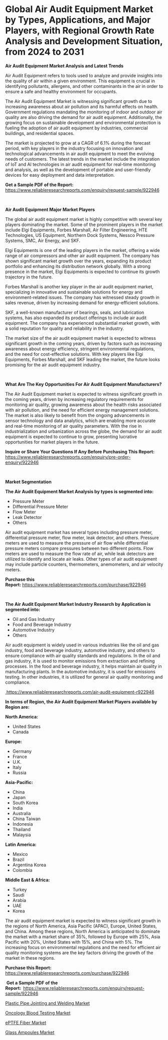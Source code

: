 <p><h1>Global Air Audit Equipment Market by Types, Applications, and Major Players, with Regional Growth Rate Analysis and Development Situation, from 2024 to 2031</h1></p><p><strong>Air Audit Equipment Market Analysis and Latest Trends</strong></p>
<p><p>Air Audit Equipment refers to tools used to analyze and provide insights into the quality of air within a given environment. This equipment is crucial in identifying pollutants, allergens, and other contaminants in the air in order to ensure a safe and healthy environment for occupants.</p><p>The Air Audit Equipment Market is witnessing significant growth due to increasing awareness about air pollution and its harmful effects on health. Government regulations mandating the monitoring of indoor and outdoor air quality are also driving the demand for air audit equipment. Additionally, the growing focus on sustainable development and environmental protection is fueling the adoption of air audit equipment by industries, commercial buildings, and residential spaces.</p><p>The market is projected to grow at a CAGR of 6.1% during the forecast period, with key players in the industry focusing on innovation and technological advancements in air audit equipment to meet the evolving needs of customers. The latest trends in the market include the integration of IoT and AI technologies in air audit equipment for real-time monitoring and analysis, as well as the development of portable and user-friendly devices for easy deployment and data interpretation.</p></p>
<p><strong>Get a Sample PDF of the Report:&nbsp;</strong> <a href="https://www.reliableresearchreports.com/enquiry/request-sample/922946">https://www.reliableresearchreports.com/enquiry/request-sample/922946</a></p>
<p>&nbsp;</p>
<p><strong>Air Audit Equipment Major Market Players</strong></p>
<p><p>The global air audit equipment market is highly competitive with several key players dominating the market. Some of the prominent players in the market include Elgi Equipments, Forbes Marshall, Air Filter Engineering, HTE Technologies, US Equipment, Northern Dock Systems, Nessco Pressure Systems, SMC, Air Energy, and SKF.</p><p>Elgi Equipments is one of the leading players in the market, offering a wide range of air compressors and other air audit equipment. The company has shown significant market growth over the years, expanding its product portfolio and enhancing its distribution network globally. With a strong presence in the market, Elgi Equipments is expected to continue its growth trajectory in the future.</p><p>Forbes Marshall is another key player in the air audit equipment market, specializing in innovative and sustainable solutions for energy and environment-related issues. The company has witnessed steady growth in sales revenue, driven by increasing demand for energy-efficient solutions.</p><p>SKF, a well-known manufacturer of bearings, seals, and lubrication systems, has also expanded its product offerings to include air audit equipment. The company has experienced substantial market growth, with a solid reputation for quality and reliability in the industry.</p><p>The market size of the air audit equipment market is expected to witness significant growth in the coming years, driven by factors such as increasing awareness about energy efficiency, stringent environmental regulations, and the need for cost-effective solutions. With key players like Elgi Equipments, Forbes Marshall, and SKF leading the market, the future looks promising for the air audit equipment industry.</p></p>
<p>&nbsp;</p>
<p><strong>What Are The Key Opportunities For Air Audit Equipment Manufacturers?</strong></p>
<p><p>The Air Audit Equipment market is expected to witness significant growth in the coming years, driven by increasing regulatory requirements for monitoring air quality, growing awareness about the health risks associated with air pollution, and the need for efficient energy management solutions. The market is also likely to benefit from the ongoing advancements in sensor technology and data analytics, which are enabling more accurate and real-time monitoring of air quality parameters. With the rise in industrialization and urbanization across the globe, the demand for air audit equipment is expected to continue to grow, presenting lucrative opportunities for market players in the future.</p></p>
<p><strong>Inquire or Share Your Questions If Any Before Purchasing This Report:</strong> <a href="https://www.reliableresearchreports.com/enquiry/pre-order-enquiry/922946">https://www.reliableresearchreports.com/enquiry/pre-order-enquiry/922946</a></p>
<p>&nbsp;</p>
<p><strong>Market Segmentation</strong></p>
<p><strong>The Air Audit Equipment Market Analysis by types is segmented into:</strong></p>
<p><ul><li>Pressure Meter</li><li>Differential Pressure Meter</li><li>Flow Meter</li><li>Leak Detector</li><li>Others</li></ul></p>
<p><p>Air audit equipment market has several types including pressure meter, differential pressure meter, flow meter, leak detector, and others. Pressure meters are used to measure the pressure of air flow while differential pressure meters compare pressures between two different points. Flow meters are used to measure the flow rate of air, while leak detectors are utilized to identify and locate air leaks. Other types of air audit equipment may include particle counters, thermometers, anemometers, and air velocity meters.</p></p>
<p><strong>Purchase this Report:&nbsp;</strong><a href="https://www.reliableresearchreports.com/purchase/922946">https://www.reliableresearchreports.com/purchase/922946</a></p>
<p>&nbsp;</p>
<p><strong>The Air Audit Equipment Market Industry Research by Application is segmented into:</strong></p>
<p><ul><li>Oil and Gas Industry</li><li>Food and Beverage Industry</li><li>Automotive Industry</li><li>Others</li></ul></p>
<p><p>Air audit equipment is widely used in various industries like the oil and gas industry, food and beverage industry, automotive industry, and others to ensure compliance with air quality standards and regulations. In the oil and gas industry, it is used to monitor emissions from extraction and refining processes. In the food and beverage industry, it helps maintain air quality in manufacturing plants. In the automotive industry, it is used for emissions testing. In other industries, it is utilized for general air quality monitoring and compliance.</p></p>
<p><a href="https://www.reliableresearchreports.com/air-audit-equipment-r922946">&nbsp;https://www.reliableresearchreports.com/air-audit-equipment-r922946</a></p>
<p><strong>In terms of Region, the Air Audit Equipment Market Players available by Region are:</strong></p>
<p>
    <p> <strong> North America: </strong>
        <ul>
            <li>United States</li>
            <li>Canada</li>
        </ul>
        </p> 
    <p> <strong> Europe: </strong>
        <ul>
            <li>Germany</li>
            <li>France</li>
            <li>U.K.</li>
            <li>Italy</li>
            <li>Russia</li>
        </ul>
        </p> 
    <p> <strong> Asia-Pacific: </strong>
        <ul>
            <li>China</li>
            <li>Japan</li>
            <li>South Korea</li>
            <li>India</li>
            <li>Australia</li>
            <li>China Taiwan</li>
            <li>Indonesia</li>
            <li>Thailand</li>
            <li>Malaysia</li>
        </ul>
        </p> 
    <p> <strong> Latin America: </strong>
        <ul>
            <li>Mexico</li>
            <li>Brazil</li>
            <li>Argentina Korea</li>
            <li>Colombia</li>
        </ul>
        </p> 
    <p> <strong> Middle East & Africa: </strong>
        <ul>
            <li>Turkey</li>
            <li>Saudi</li>
            <li>Arabia</li>
            <li>UAE</li>
            <li>Korea</li>
        </ul>
    </p>
    </p>
<p><p>The air audit equipment market is expected to witness significant growth in the regions of North America, Asia Pacific (APAC), Europe, United States, and China. Among these regions, North America is anticipated to dominate the market with a market share of 35%, followed by Europe with 25%, Asia Pacific with 20%, United States with 15%, and China with 5%. The increasing focus on environmental regulations and the need for efficient air quality monitoring systems are the key factors driving the growth of the market in these regions.</p></p>
<p><strong>Purchase this Report: </strong><a href="https://www.reliableresearchreports.com/purchase/922946">https://www.reliableresearchreports.com/purchase/922946</a></p>
<p>&nbsp;<strong>Get a Sample PDF of the Report:&nbsp;&nbsp;</strong><a href="https://www.reliableresearchreports.com/enquiry/request-sample/922946">https://www.reliableresearchreports.com/enquiry/request-sample/922946</a></p>
<p><strong></strong></p>
<p><p><a href="https://github.com/SashaBeier2023/Market-Research-Report-List-1/blob/main/plastic-pipe-jointing-and-welding-market.md">Plastic Pipe Jointing and Welding Market</a></p><p><a href="https://github.com/ashman753/Market-Research-Report-List-1/blob/main/oncology-blood-testing-market.md">Oncology Blood Testing Market</a></p><p><a href="https://www.linkedin.com/pulse/eptfe-fiber-market-dynamics-2024-2031-also-its-trends-projections-nr4yf">ePTFE Fiber Market</a></p><p><a href="https://www.linkedin.com/pulse/glass-ampoules-market-size-trends-growth-outlook-forecasted-brzvf">Glass Ampoules Market</a></p></p>